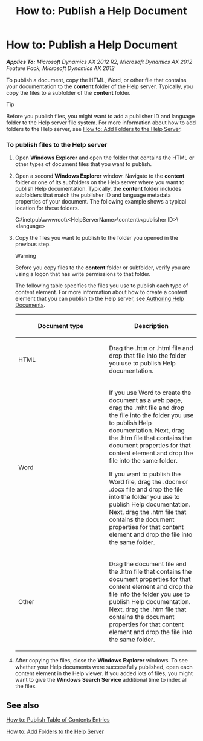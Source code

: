 ﻿---
title: 'How to: Publish a Help Document'
TOCTitle: 'How to: Publish a Help Document'
ms:assetid: 2ef1d42f-6253-4ca0-9370-3c183f398694
ms:mtpsurl: https://msdn.microsoft.com/en-us/library/Gg882324(v=AX.60)
ms:contentKeyID: 35257155
ms.date: 11/07/2012
mtps_version: v=AX.60
---

# How to: Publish a Help Document 


_**Applies To:** Microsoft Dynamics AX 2012 R2, Microsoft Dynamics AX 2012 Feature Pack, Microsoft Dynamics AX 2012_

To publish a document, copy the HTML, Word, or other file that contains your documentation to the **content** folder of the Help server. Typically, you copy the files to a subfolder of the **content** folder.


> [!TIP]
> <P>Before you publish files, you might want to add a publisher ID and language folder to the Help server file system. For more information about how to add folders to the Help server, see <A href="how-to-add-folders-to-the-help-server.md">How to: Add Folders to the Help Server</A>.</P>



### To publish files to the Help server

1.  Open **Windows Explorer** and open the folder that contains the HTML or other types of document files that you want to publish.

2.  Open a second **Windows Explorer** window. Navigate to the **content** folder or one of its subfolders on the Help server where you want to publish Help documentation. Typically, the **content** folder includes subfolders that match the publisher ID and language metadata properties of your document. The following example shows a typical location for these folders.
    
    C:\\inetpub\\wwwroot\\\<HelpServerName\>\\content\\\<publisher ID\>\\\<language\>

3.  Copy the files you want to publish to the folder you opened in the previous step.
    

    > [!WARNING]
    > <P>Before you copy files to the <STRONG>content</STRONG> folder or subfolder, verify you are using a logon that has write permissions to that folder.</P>

    
    The following table specifies the files you use to publish each type of content element. For more information about how to create a content element that you can publish to the Help server, see [Authoring Help Documents](authoring-help-documents.md).
    
    <table>
    <colgroup>
    <col style="width: 50%" />
    <col style="width: 50%" />
    </colgroup>
    <thead>
    <tr class="header">
    <th><p>Document type</p></th>
    <th><p>Description</p></th>
    </tr>
    </thead>
    <tbody>
    <tr class="odd">
    <td><p>HTML</p></td>
    <td><p>Drag the .htm or .html file and drop that file into the folder you use to publish Help documentation.</p></td>
    </tr>
    <tr class="even">
    <td><p>Word</p></td>
    <td><p>If you use Word to create the document as a web page, drag the .mht file and drop the file into the folder you use to publish Help documentation. Next, drag the .htm file that contains the document properties for that content element and drop the file into the same folder.</p>
    <p>If you want to publish the Word file, drag the .docm or .docx file and drop the file into the folder you use to publish Help documentation. Next, drag the .htm file that contains the document properties for that content element and drop the file into the same folder.</p></td>
    </tr>
    <tr class="odd">
    <td><p>Other</p></td>
    <td><p>Drag the document file and the .htm file that contains the document properties for that content element and drop the file into the folder you use to publish Help documentation. Next, drag the .htm file that contains the document properties for that content element and drop the file into the same folder.</p></td>
    </tr>
    </tbody>
    </table>


4.  After copying the files, close the **Windows Explorer** windows. To see whether your Help documents were successfully published, open each content element in the Help viewer. If you added lots of files, you might want to give the **Windows Search Service** additional time to index all the files.

## See also

[How to: Publish Table of Contents Entries](how-to-publish-table-of-contents-entries.md)

[How to: Add Folders to the Help Server](how-to-add-folders-to-the-help-server.md)

